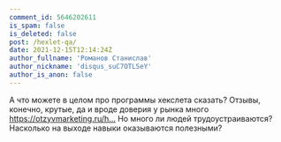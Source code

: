 ```yaml
---
comment_id: 5646202611
is_spam: false
is_deleted: false
post: /hexlet-qa/
date: 2021-12-15T12:14:24Z
author_fullname: 'Романов Станислав'
author_nickname: 'disqus_suC7OTLSeY'
author_is_anon: false
---
```


<p>А что можете в целом про программы хекслета сказать? Отзывы, конечно, крутые, да и вроде доверия у рынка много <a href="https://otzyvmarketing.ru/hexlet/" rel="nofollow noopener" title="https://otzyvmarketing.ru/hexlet/">https://otzyvmarketing.ru/h...</a> Но много ли людей трудоустраиваются? Насколько на выходе навыки оказываются полезными?</p>
